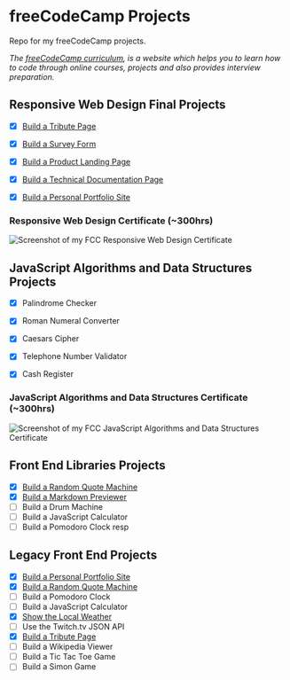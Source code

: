 # freeCodeCamp Projects
Repo for my freeCodeCamp projects. 


_The [freeCodeCamp curriculum](https://www.freecodecamp.org), is a website which helps you to learn how to code through online courses, projects and also provides interview preparation._

## Responsive Web Design Final Projects 

- [x] [Build a Tribute Page](https://codepen.io/Confidenceiskey/pen/dpvKLW)
- [x] [Build a Survey Form](https://codepen.io/Confidenceiskey/pen/rQJOrg)
- [x] [Build a Product Landing Page](https://codepen.io/Confidenceiskey/pen/wQQmap)
- [x] [Build a Technical Documentation Page](https://codepen.io/Confidenceiskey/pen/gQZeVe)
- [x] [Build a Personal Portfolio Site](https://github.com/Confidenceiskey/dpn-site/tree/gh-pages)


### Responsive Web Design Certificate (~300hrs)

![Screenshot of my FCC Responsive Web Design Certificate](https://davidpnowak.com/p/responsive-web-design-cert.png "Screenshot of my FCC Responsive Web Design Certificate")



## JavaScript Algorithms and Data Structures Projects

- [x] Palindrome Checker
- [x] Roman Numeral Converter
- [x] Caesars Cipher
- [x] Telephone Number Validator
- [x] Cash Register


### JavaScript Algorithms and Data Structures Certificate (~300hrs)

![Screenshot of my FCC JavaScript Algorithms and Data Structures Certificate](https://davidpnowak.com/p/js-algorithms-data-structures-cert.png "Screenshot of my FCC JavaScript Algorithms and Data Structures Certificate")




## Front End Libraries Projects
- [x] [Build a Random Quote Machine](https://github.com/Confidenceiskey/dpn-site/tree/gh-pages/p/random-quote-generator-machine)
- [x] [Build a Markdown Previewer](https://codepen.io/Confidenceiskey/pen/OrreOd)
- [ ] Build a Drum Machine
- [ ] Build a JavaScript Calculator
- [ ] Build a Pomodoro Clock
resp

##

## Legacy Front End Projects

- [x] [Build a Personal Portfolio Site](https://github.com/Confidenceiskey/dpn-site/tree/gh-pages)
- [x] [Build a Random Quote Machine](https://github.com/Confidenceiskey/dpn-site/tree/gh-pages/p/random-quote-generator-machine)
- [ ] Build a Pomodoro Clock
- [ ] Build a JavaScript Calculator
- [x] [Show the Local Weather](https://github.com/Confidenceiskey/dpn-site/tree/gh-pages/p/fcc-weather-app)
- [ ] Use the Twitch.tv JSON API
- [x] [Build a Tribute Page](https://codepen.io/Confidenceiskey/pen/dpvKLW)
- [ ] Build a Wikipedia Viewer
- [ ] Build a Tic Tac Toe Game
- [ ] Build a Simon Game
